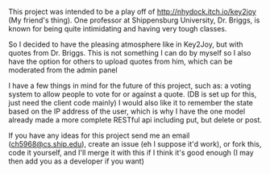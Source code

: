 This project was intended to be a play off of http://nhydock.itch.io/key2joy (My friend's thing).
One professor at Shippensburg University, Dr. Briggs, is known for being quite intimidating and having very tough classes.

So I decided to have the pleasing atmosphere like in Key2Joy, but with quotes from Dr. Briggs.
This is not something I can do by myself so I also have the option for others to upload quotes from him, which can be moderated from the admin panel

I have a few things in mind for the future of this project, such as:
	a voting system to allow people to vote for or against a quote. (DB is set up for this, just need the client code mainly)
		I would also like it to remember the state based on the IP address of the user, which is why I have the one model already made
	a more complete RESTful api including put, but delete or post.
	

If you have any ideas for this project send me an email (ch5968@cs.ship.edu),
	create an issue (eh I suppose it'd work),
	or fork this, code it yourself, and I'll merge it with this if I think it's good enough (I may then add you as a developer if you want)
